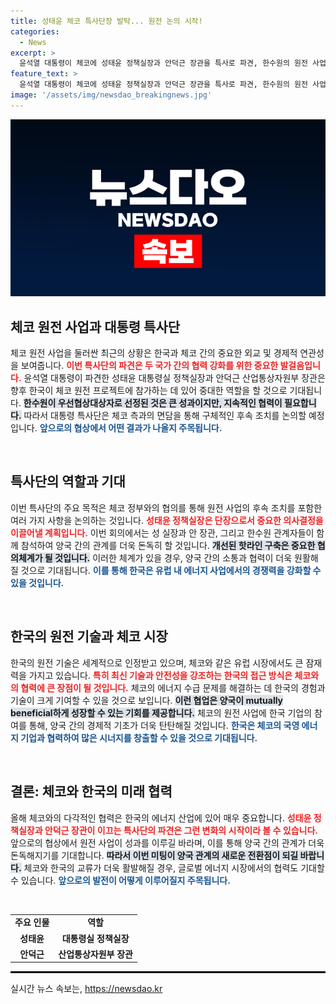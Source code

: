 ```yaml
---
title: 성태윤 체코 특사단장 발탁... 원전 논의 시작!
categories:
  - News
excerpt: >
  윤석열 대통령이 체코에 성태윤 정책실장과 안덕근 장관을 특사로 파견, 한수원의 원전 사업 우선협상 선정에 감사를 전합니다. 이들은 체코 총리와 후속 조치를 논의하며, 양국 간 협력의 새로운 장을 열기 위한 의지를 보여줍니다!
feature_text: >
  윤석열 대통령이 체코에 성태윤 정책실장과 안덕근 장관을 특사로 파견, 한수원의 원전 사업 우선협상 선정에 감사를 전합니다. 이들은 체코 총리와 후속 조치를 논의하며, 양국 간 협력의 새로운 장을 열기 위한 의지를 보여줍니다!
image: '/assets/img/newsdao_breakingnews.jpg'
---
```


<p><img src="/assets/img/newsdao_breakingnews.jpg" alt="pcversion 속보" /></p>

<h2 data-ke-size="size26">체코 원전 사업과 대통령 특사단</h2>

<p data-ke-size="size16">체코 원전 사업을 둘러싼 최근의 상황은 한국과 체코 간의 중요한 외교 및 경제적 연관성을 보여줍니다. <b><span style="color: #ee2323;">이번 특사단의 파견은 두 국가 간의 협력 강화를 위한 중요한 발걸음입니다.</span></b> 윤석열 대통령이 파견한 성태윤 대통령실 정책실장과 안덕근 산업통상자원부 장관은 향후 한국이 체코 원전 프로젝트에 참가하는 데 있어 중대한 역할을 할 것으로 기대됩니다. <b><span style="background-color: #21538527;">한수원이 우선협상대상자로 선정된 것은 큰 성과이지만, 지속적인 협력이 필요합니다.</span></b> 따라서 대통령 특사단은 체코 측과의 면담을 통해 구체적인 후속 조치를 논의할 예정입니다. <b><span style="color: #1a5490;">앞으로의 협상에서 어떤 결과가 나올지 주목됩니다.</span></b></p>

<p data-ke-size="size16">&nbsp;</p>

<h2 data-ke-size="size26">특사단의 역할과 기대</h2>

<p data-ke-size="size16">이번 특사단의 주요 목적은 체코 정부와의 협의를 통해 원전 사업의 후속 조치를 포함한 여러 가지 사항을 논의하는 것입니다. <b><span style="color: #ee2323;">성태윤 정책실장은 단장으로서 중요한 의사결정을 이끌어낼 계획입니다.</span></b> 이번 회의에서는 성 실장과 안 장관, 그리고 한수원 관계자들이 함께 참석하여 양국 간의 관계를 더욱 돈독히 할 것입니다. <b><span style="background-color: #21538527;">개선된 핫라인 구축은 중요한 협의체계가 될 것입니다.</span></b> 이러한 체계가 있을 경우, 양국 간의 소통과 협력이 더욱 원활해질 것으로 기대됩니다. <b><span style="color: #1a5490;">이를 통해 한국은 유럽 내 에너지 사업에서의 경쟁력을 강화할 수 있을 것입니다.</span></b></p>

<p data-ke-size="size16">&nbsp;</p>

<h2 data-ke-size="size26">한국의 원전 기술과 체코 시장</h2>

<p data-ke-size="size16">한국의 원전 기술은 세계적으로 인정받고 있으며, 체코와 같은 유럽 시장에서도 큰 잠재력을 가지고 있습니다. <b><span style="color: #ee2323;">특히 최신 기술과 안전성을 강조하는 한국의 접근 방식은 체코와의 협력에 큰 장점이 될 것입니다.</span></b> 체코의 에너지 수급 문제를 해결하는 데 한국의 경험과 기술이 크게 기여할 수 있을 것으로 보입니다. <b><span style="background-color: #21538527;">이런 협업은 양국이 mutually beneficial하게 성장할 수 있는 기회를 제공합니다.</span></b> 체코의 원전 사업에 한국 기업의 참여를 통해, 양국 간의 경제적 기초가 더욱 탄탄해질 것입니다. <b><span style="color: #1a5490;">한국은 체코의 국영 에너지 기업과 협력하여 많은 시너지를 창출할 수 있을 것으로 기대됩니다.</span></b></p>

<p data-ke-size="size16">&nbsp;</p>

<h2 data-ke-size="size26">결론: 체코와 한국의 미래 협력</h2>

<p data-ke-size="size16">올해 체코와의 다각적인 협력은 한국의 에너지 산업에 있어 매우 중요합니다. <b><span style="color: #ee2323;">성태윤 정책실장과 안덕근 장관이 이끄는 특사단의 파견은 그런 변화의 시작이라 볼 수 있습니다.</span></b> 앞으로의 협상에서 원전 사업이 성과를 이루길 바라며, 이를 통해 양국 간의 관계가 더욱 돈독해지기를 기대합니다. <b><span style="background-color: #21538527;">따라서 이번 미팅이 양국 관계의 새로운 전환점이 되길 바랍니다.</span></b> 체코와 한국의 교류가 더욱 활발해질 경우, 글로벌 에너지 시장에서의 협력도 기대할 수 있습니다. <b><span style="color: #1a5490;">앞으로의 발전이 어떻게 이루어질지 주목됩니다.</span></b></p>

<p data-ke-size="size16">&nbsp;</p>

<table>
  <tr>
    <td style="text-align: center; height: 17px;"><b>주요 인물</b></td>
    <td style="text-align: center; height: 17px;"><b>역할</b></td>
  </tr>
  <tr>
    <td style="text-align: center; height: 17px;"><b>성태윤</b></td>
    <td style="text-align: center; height: 17px;"><b>대통령실 정책실장</b></td>
  </tr>
  <tr>
    <td style="text-align: center; height: 17px;"><b>안덕근</b></td>
    <td style="text-align: center; height: 17px;"><b>산업통상자원부 장관</b></td>
  </tr>
</table>

<hr style="border: 1px solid #000;">
실시간 뉴스 속보는, <a href="https://newsdao.kr" rel="dofollow">https://newsdao.kr</a>


